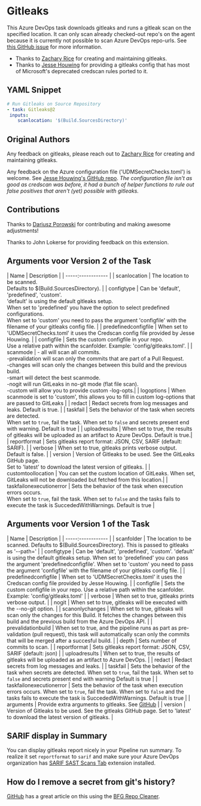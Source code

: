 # Gitleaks

This Azure DevOps task downloads gitleaks and runs a gitleak scan on the specified location. It can only scan already checked-out repo's on the agent because it is currently not possible to scan Azure DevOps repo-urls. See [this GitHub issue](https://github.com/zricethezav/gitleaks/issues/440) for more information.

- Thanks to [Zachary Rice](https://github.com/zricethezav) for creating and maintaining gitleaks.
- Thanks to [Jesse Houwing](https://github.com/jessehouwing) for providing a gitleaks config that has most of Microsoft's deprecated credscan rules ported to it.

## YAML Snippet

```yaml
# Run Gitleaks on Source Repository
- task: Gitleaks@2
 inputs:
    scanlocation: '$(Build.SourcesDirectory)'
```

## Original Authors

Any feedback on gitleaks, please reach out to [Zachary Rice](https://github.com/zricethezav) for creating and maintaining gitleaks.

Any feedback on the Azure configuration file ('UDMSecretChecks.toml') is welcome. See [Jesse Houwing's GitHub repo](https://github.com/jessehouwing/gitleaks-azure). 
*The configuration file isn't as good as credscan was before, it had a bunch of helper functions to rule out false positives that aren't (yet) possible with gitleaks.*

## Contributions

Thanks to [Dariusz Porowski](https://github.com/DariuszPorowski) for contributing and making awesome adjustments!

Thanks to John Lokerse for providing feedback on this extension.

## Arguments voor Version 2 of the Task

| Name | Description |
| -----:------------ |
| scanlocation | The location to be scanned.<br/> Defaults to $(Build.SourcesDirectory). |
| configtype | Can be 'default', 'predefined', 'custom'.<br/>'default' is using the default gitleaks setup.<br/>When set to 'predefined' you have the option to select predefined configurations.<br/>When set to 'custom' you need to pass the argument 'configfile' with the filename of your gitleaks config file. |
| predefinedconfigfile | When set to 'UDMSecretChecks.toml' it uses the Credscan config file provided by Jesse Houwing. |
| configfile | Sets the custom configfile in your repo.<br/>Use a relative path within the scanfolder. Example: 'config/gitleaks.toml'. |
| scanmode | - all will scan all commits.<br/>-prevalidation will scan only the commits that are part of a Pull Request.<br/>-changes will scan only the changes between this build and the previous build.<br/>-smart will detect the best scanmode.<br/>-nogit will run GitLeaks in no-git mode (flat file scan).<br/>-custom will allow you to provide custom -log-opts.|
| logoptions | When scanmode is set to 'custom', this allows you to fill in custom log-options that are passed to GitLeaks |
| redact | Redact secrets from log messages and leaks. Default is true. |
| taskfail | Sets the behavior of the task when secrets are detected.<br/>When set to `true`, fail the task. When set to `false` and secrets present end with warning. Default is true |
| uploadresults | When set to true, the results of gitleaks will be uploaded as an artifact to Azure DevOps. Default is true.|
| reportformat | Sets gitleaks report format: JSON, CSV, SARIF (default: SARIF). |
| verbose | When set to true, gitleaks prints verbose output. Default is false. |
| version | Version of Gitleaks to be used. See the GitLeaks GitHub page.<br/>Set to 'latest' to download the latest version of gitleaks. |
| customtoollocation | You can set the custom location of GitLeaks. When set, GitLeaks will not be downloaded but fetched from this location.|
| taskfailonexecutionerror | Sets the behavior of the task when execution errors occurs.<br/>When set to `true`, fail the task. When set to `false` and the tasks fails to execute the task is SuccededWithWarnings. Default is true |

## Arguments voor Version 1 of the Task

| Name | Description |
| -----:------------ |
| scanfolder | The location to be scanned. Defaults to $(Build.SourcesDirectory). This is passed to gitleaks as '--path=' |
| configtype | Can be 'default', 'predefined', 'custom'. 'default' is using the default gitleaks setup. When set to 'predefined' you can pass the argument 'predefinedconfigfile'. When set to 'custom' you need to pass the argument 'configfile' with the filename of your gitleaks config file. |
| predefinedconfigfile | When set to 'UDMSecretChecks.toml' it uses the Credscan config file provided by Jesse Houwing. |
| configfile | Sets the custom configfile in your repo. Use a relative path within the scanfolder. Example: 'config/gitleaks.toml' |
| verbose | When set to true, gitleaks prints verbose output. |
| nogit | When set to true, gitleaks will be executed with the --no-git option. |
| scanonlychanges | When set to true, gitleaks will scan only the changes for this Build. It fetches the changes between this build and the previous build from the Azure DevOps API. |
| prevalidationbuild | When set to true, and the pipeline runs as part as pre-validation (pull request), this task will automatically scan only the commits that will be merged after a succesful build. |
| depth | Sets number of commits to scan. |
| reportformat | Sets gitleaks report format: JSON, CSV, SARIF (default: json) |
| uploadresults | When set to true, the results of gitleaks will be uploaded as an artifact to Azure DevOps. |
| redact | Redact secrets from log messages and leaks. |
| taskfail | Sets the behavior of the task when secrets are detected. When set to `true`, fail the task. When set to `false` and secrets present end with warning Default is true |
| taskfailonexecutionerror | Sets the behavior of the task when execution errors occurs. When set to `true`, fail the task. When set to `false` and the tasks fails to execute the task is SuccededWithWarnings. Default is true |
| arguments | Provide extra arguments to gitleaks. See [GitHub](https://github.com/zricethezav/gitleaks#usage-and-options) |
| version | Version of Gitleaks to be used. See the gitleaks GitHub page. Set to 'latest' to download the latest version of gitleaks. |

## SARIF display in Summary

You can display gitleaks report nicely in your Pipeline run summary. To realize it set `reportformat` to `sarif` and make sure your Azure DevOps organization has [SARIF SAST Scans Tab](https://marketplace.visualstudio.com/items?itemName=sariftools.scans) extension installed.

## How do I remove a secret from git's history?

[GitHub](https://docs.github.com/en/github/authenticating-to-github/removing-sensitive-data-from-a-repository) has a great article on this using the [BFG Repo Cleaner](https://rtyley.github.io/bfg-repo-cleaner/).
